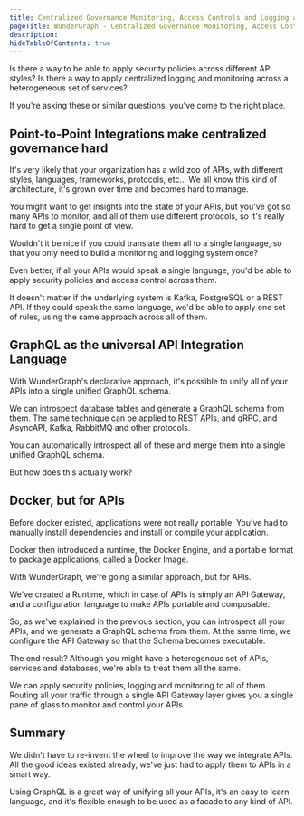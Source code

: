 ```yaml
---
title: Centralized Governance Monitoring, Access Controls and Logging across your APIs
pageTitle: WunderGraph - Centralized Governance Monitoring, Access Controls and Logging across your APIs
description:
hideTableOfContents: true
---
```


Is there a way to be able to apply security policies across different API styles?
Is there a way to apply centralized logging and monitoring across a heterogeneous set of services?

If you're asking these or similar questions,
you've come to the right place.

## Point-to-Point Integrations make centralized governance hard

It's very likely that your organization has a wild zoo of APIs,
with different styles, languages, frameworks, protocols, etc...
We all know this kind of architecture,
it's grown over time and becomes hard to manage.

You might want to get insights into the state of your APIs,
but you've got so many APIs to monitor,
and all of them use different protocols,
so it's really hard to get a single point of view.

Wouldn't it be nice if you could translate them all to a single language,
so that you only need to build a monitoring and logging system once?

Even better,
if all your APIs would speak a single language,
you'd be able to apply security policies and access control across them.

It doesn't matter if the underlying system is Kafka, PostgreSQL or a REST API.
If they could speak the same language,
we'd be able to apply one set of rules,
using the same approach across all of them.

## GraphQL as the universal API Integration Language

With WunderGraph's declarative approach,
it's possible to unify all of your APIs into a single unified GraphQL schema.

We can introspect database tables and generate a GraphQL schema from them.
The same technique can be applied to REST APIs,
and gRPC, and AsyncAPI, Kafka, RabbitMQ and other protocols.

You can automatically introspect all of these and merge them into a single unified GraphQL schema.

But how does this actually work?

## Docker, but for APIs

Before docker existed, applications were not really portable.
You've had to manually install dependencies and install or compile your application.

Docker then introduced a runtime, the Docker Engine,
and a portable format to package applications, called a Docker Image.

With WunderGraph, we're going a similar approach,
but for APIs.

We've created a Runtime, which in case of APIs is simply an API Gateway,
and a configuration language to make APIs portable and composable.

So, as we've explained in the previous section,
you can introspect all your APIs,
and we generate a GraphQL schema from them.
At the same time, we configure the API Gateway so that the Schema becomes executable.

The end result? Although you might have a heterogenous set of APIs, services and databases,
we're able to treat them all the same.

We can apply security policies, logging and monitoring to all of them.
Routing all your traffic through a single API Gateway layer gives you a single pane of glass to monitor and control your APIs.

## Summary

We didn't have to re-invent the wheel to improve the way we integrate APIs.
All the good ideas existed already,
we've just had to apply them to APIs in a smart way.

Using GraphQL is a great way of unifying all your APIs,
it's an easy to learn language,
and it's flexible enough to be used as a facade to any kind of API.

